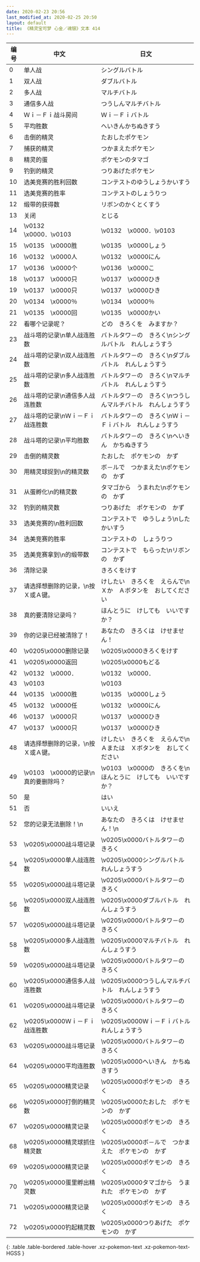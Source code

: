 ```yaml
---
date: 2020-02-23 20:56
last_modified_at: 2020-02-25 20:50
layout: default
title: 《精灵宝可梦 心金／魂银》文本 414
---
```

| 编号 | 中文 | 日文 |
| ---- | ---- | ---- |
| 0 | 单人战 | シングルバトル |
| 1 | 双人战 | ダブルバトル |
| 2 | 多人战 | マルチバトル |
| 3 | 通信多人战 | つうしんマルチバトル |
| 4 | Ｗｉ－Ｆｉ战斗房间 | Ｗｉ－Ｆｉバトル |
| 5 | 平均胜数 | へいきんかちぬきすう |
| 6 | 击倒的精灵 | たおしたポケモン |
| 7 | 捕获的精灵 | つかまえたポケモン |
| 8 | 精灵的蛋 | ポケモンのタマゴ |
| 9 | 钓到的精灵 | つりあげたポケモン |
| 10 | 选美竞赛的胜利回数 | コンテストのゆうしょうかいすう |
| 11 | 选美竞赛的胜率 | コンテストのしょうりつ |
| 12 | 缎带的获得数 | リボンのかくとくすう |
| 13 | 关闭 | とじる |
| 14 | \v0132　\x0000．\v0103　　 | \v0132　\x0000．\v0103　　 |
| 15 | \v0135　\x0000胜 | \v0135　\x0000しょう |
| 16 | \v0132　\x0000人 | \v0132　\x0000にん |
| 17 | \v0136　\x0000个 | \v0136　\x0000こ |
| 18 | \v0137　\x0000只 | \v0137　\x0000ひき |
| 19 | \v0137　\x0000只 | \v0137　\x0000ひき |
| 20 | \v0134　\x0000％ | \v0134　\x0000％ |
| 21 | \v0135　\x0000回 | \v0135　\x0000かい |
| 22 | 看哪个记录呢？ | どの　きろくを　みますか？ |
| 23 | 战斗塔的记录\n单人战连胜数 | バトルタワ－の　きろく\nシングルバトル　れんしょうすう |
| 24 | 战斗塔的记录\n双人战连胜数 | バトルタワ－の　きろく\nダブルバトル　れんしょうすう |
| 25 | 战斗塔的记录\n多人战连胜数 | バトルタワ－の　きろく\nマルチバトル　れんしょうすう |
| 26 | 战斗塔的记录\n通信多人战连胜数 | バトルタワ－の　きろく\nつうしんマルチバトル　れんしょうすう |
| 27 | 战斗塔的记录\nＷｉ－Ｆｉ战连胜数 | バトルタワ－の　きろく\nＷｉ－Ｆｉバトル　れんしょうすう |
| 28 | 战斗塔的记录\n平均胜数 | バトルタワ－の　きろく\nへいきん　かちぬきすう |
| 29 | 击倒的精灵数 | たおした　ポケモンの　かず |
| 30 | 用精灵球捉到\n的精灵数 | ボ－ルで　つかまえた\nポケモンの　かず |
| 31 | 从蛋孵化\n的精灵数 | タマゴから　うまれた\nポケモンの　かず |
| 32 | 钓到的精灵数 | つりあげた　ポケモンの　かず |
| 33 | 选美竞赛的\n胜利回数 | コンテストで　ゆうしょう\nした　かいすう |
| 34 | 选美竞赛的胜率 | コンテストの　しょうりつ |
| 35 | 选美竞赛拿到\n的缎带数 | コンテストで　もらった\nリボンの　かず |
| 36 | 清除记录 | きろくをけす |
| 37 | 请选择想删除的记录，\n按Ｘ或Ａ键。 | けしたい　きろくを　えらんで\nＸか　Ａボタンを　おしてください |
| 38 | 真的要清除记录吗？ | ほんとうに　けしても　いいですか？ |
| 39 | 你的记录已经被清除了！ | あなたの　きろくは　けせません！ |
| 40 | \v0205\x0000删除记录 | \v0205\x0000きろくをけす |
| 41 | \v0205\x0000返回 | \v0205\x0000もどる |
| 42 | \v0132　\x0000． | \v0132　\x0000． |
| 43 | \v0103　　 | \v0103　　 |
| 44 | \v0135　\x0000胜 | \v0135　\x0000しょう |
| 45 | \v0132　\x0000任 | \v0132　\x0000にん |
| 46 | \v0137　\x0000只 | \v0137　\x0000ひき |
| 47 | \v0137　\x0000只 | \v0137　\x0000ひき |
| 48 | 请选择想删除的记录，\n按Ｘ或Ａ键。 | けしたい　きろくを　えらんで\nＡまたは　Ｘボタンを　おしてください |
| 49 | \v0103　\x0000的记录\n真的要删除吗？ | \v0103　\x0000の　きろくを\nほんとうに　けしても　いいですか？ |
| 50 | 是 | はい |
| 51 | 否 | いいえ |
| 52 | 您的记录无法删除！\n | あなたの　きろくは　けせません！\n |
| 53 | \v0205\x0000战斗塔记录 | \v0205\x0000バトルタワ－の　きろく |
| 54 | \v0205\x0000单人战连胜数 | \v0205\x0000シングルバトル　れんしょうすう |
| 55 | \v0205\x0000战斗塔记录 | \v0205\x0000バトルタワ－の　きろく |
| 56 | \v0205\x0000双人战连胜数 | \v0205\x0000ダブルバトル　れんしょうすう |
| 57 | \v0205\x0000战斗塔记录 | \v0205\x0000バトルタワ－の　きろく |
| 58 | \v0205\x0000多人战连胜数 | \v0205\x0000マルチバトル　れんしょうすう |
| 59 | \v0205\x0000战斗塔记录 | \v0205\x0000バトルタワ－の　きろく |
| 60 | \v0205\x0000通信多人战连胜数 | \v0205\x0000つうしんマルチバトル　れんしょうすう |
| 61 | \v0205\x0000战斗塔记录 | \v0205\x0000バトルタワ－の　きろく |
| 62 | \v0205\x0000Ｗｉ－Ｆｉ战连胜数 | \v0205\x0000Ｗｉ－Ｆｉバトル　れんしょうすう |
| 63 | \v0205\x0000战斗塔记录 | \v0205\x0000バトルタワ－の　きろく |
| 64 | \v0205\x0000平均连胜数 | \v0205\x0000へいきん　かちぬきすう |
| 65 | \v0205\x0000精灵记录 | \v0205\x0000ポケモンの　きろく |
| 66 | \v0205\x0000打倒的精灵数 | \v0205\x0000たおした　ポケモンの　かず |
| 67 | \v0205\x0000精灵记录 | \v0205\x0000ポケモンの　きろく |
| 68 | \v0205\x0000精灵球抓住精灵数 | \v0205\x0000ボ－ルで　つかまえた　ポケモンの　かず |
| 69 | \v0205\x0000精灵记录 | \v0205\x0000ポケモンの　きろく |
| 70 | \v0205\x0000蛋里孵出精灵数 | \v0205\x0000タマゴから　うまれた　ポケモンの　かず |
| 71 | \v0205\x0000精灵记录 | \v0205\x0000ポケモンの　きろく |
| 72 | \v0205\x0000钓起精灵数 | \v0205\x0000つりあげた　ポケモンの　かず |
{: .table .table-bordered .table-hover .xz-pokemon-text .xz-pokemon-text-HGSS }